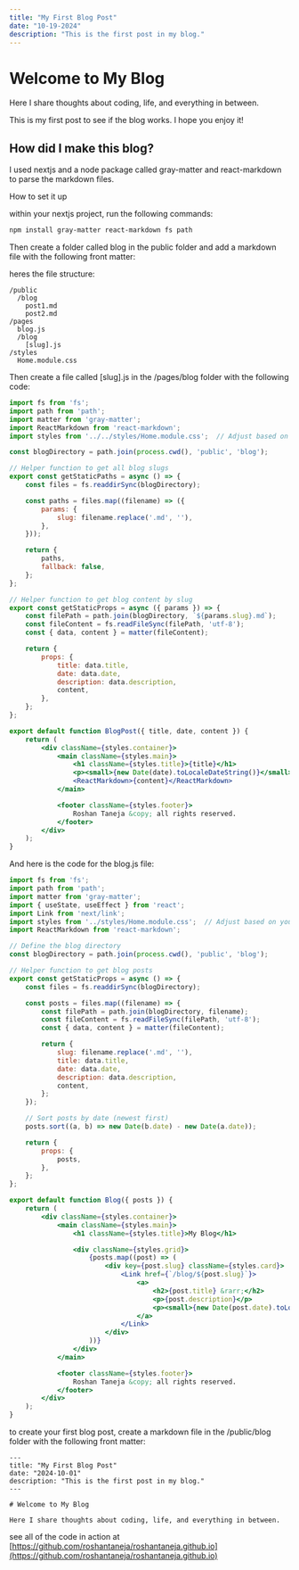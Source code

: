 ```yaml
---
title: "My First Blog Post"
date: "10-19-2024"
description: "This is the first post in my blog."
---
```


# Welcome to My Blog

Here I share thoughts about coding, life, and everything in between.

This is my first post to see if the blog works. I hope you enjoy it!

## How did I make this blog?

I used nextjs and a node package called gray-matter and react-markdown to parse the markdown files.

How to set it up

within your nextjs project, run the following commands:

```bash
npm install gray-matter react-markdown fs path
```

Then create a folder called blog in the public folder and add a markdown file with the following front matter:

heres the file structure:

```
/public
  /blog
    post1.md
    post2.md
/pages
  blog.js
  /blog
    [slug].js
/styles
  Home.module.css
```

Then create a file called [slug].js in the /pages/blog folder with the following code:

```jsx
import fs from 'fs';
import path from 'path';
import matter from 'gray-matter';
import ReactMarkdown from 'react-markdown';
import styles from '../../styles/Home.module.css';  // Adjust based on your folder structure

const blogDirectory = path.join(process.cwd(), 'public', 'blog');

// Helper function to get all blog slugs
export const getStaticPaths = async () => {
    const files = fs.readdirSync(blogDirectory);

    const paths = files.map((filename) => ({
        params: {
            slug: filename.replace('.md', ''),
        },
    }));

    return {
        paths,
        fallback: false,
    };
};

// Helper function to get blog content by slug
export const getStaticProps = async ({ params }) => {
    const filePath = path.join(blogDirectory, `${params.slug}.md`);
    const fileContent = fs.readFileSync(filePath, 'utf-8');
    const { data, content } = matter(fileContent);

    return {
        props: {
            title: data.title,
            date: data.date,
            description: data.description,
            content,
        },
    };
};

export default function BlogPost({ title, date, content }) {
    return (
        <div className={styles.container}>
            <main className={styles.main}>
                <h1 className={styles.title}>{title}</h1>
                <p><small>{new Date(date).toLocaleDateString()}</small></p>
                <ReactMarkdown>{content}</ReactMarkdown>
            </main>

            <footer className={styles.footer}>
                Roshan Taneja &copy; all rights reserved.
            </footer>
        </div>
    );
}
```

And here is the code for the blog.js file:

```jsx
import fs from 'fs';
import path from 'path';
import matter from 'gray-matter';
import { useState, useEffect } from 'react';
import Link from 'next/link';
import styles from '../styles/Home.module.css';  // Adjust based on your folder structure
import ReactMarkdown from 'react-markdown';

// Define the blog directory
const blogDirectory = path.join(process.cwd(), 'public', 'blog');

// Helper function to get blog posts
export const getStaticProps = async () => {
    const files = fs.readdirSync(blogDirectory);

    const posts = files.map((filename) => {
        const filePath = path.join(blogDirectory, filename);
        const fileContent = fs.readFileSync(filePath, 'utf-8');
        const { data, content } = matter(fileContent);

        return {
            slug: filename.replace('.md', ''),
            title: data.title,
            date: data.date,
            description: data.description,
            content,
        };
    });

    // Sort posts by date (newest first)
    posts.sort((a, b) => new Date(b.date) - new Date(a.date));

    return {
        props: {
            posts,
        },
    };
};

export default function Blog({ posts }) {
    return (
        <div className={styles.container}>
            <main className={styles.main}>
                <h1 className={styles.title}>My Blog</h1>

                <div className={styles.grid}>
                    {posts.map((post) => (
                        <div key={post.slug} className={styles.card}>
                            <Link href={`/blog/${post.slug}`}>
                                <a>
                                    <h2>{post.title} &rarr;</h2>
                                    <p>{post.description}</p>
                                    <p><small>{new Date(post.date).toLocaleDateString()}</small></p>
                                </a>
                            </Link>
                        </div>
                    ))}
                </div>
            </main>

            <footer className={styles.footer}>
                Roshan Taneja &copy; all rights reserved.
            </footer>
        </div>
    );
}
```

to create your first blog post, create a markdown file in the /public/blog folder with the following front matter:

```
---
title: "My First Blog Post"
date: "2024-10-01"
description: "This is the first post in my blog."
---

# Welcome to My Blog

Here I share thoughts about coding, life, and everything in between.
```

see all of the code in action at [https://github.com/roshantaneja/roshantaneja.github.io](https://github.com/roshantaneja/roshantaneja.github.io)